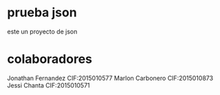 # prueba json

este un proyecto de json 

# colaboradores

Jonathan Fernandez CIF:2015010577
Marlon Carbonero   CIF:2015010873
Jessi Chanta       CIF:2015010571
